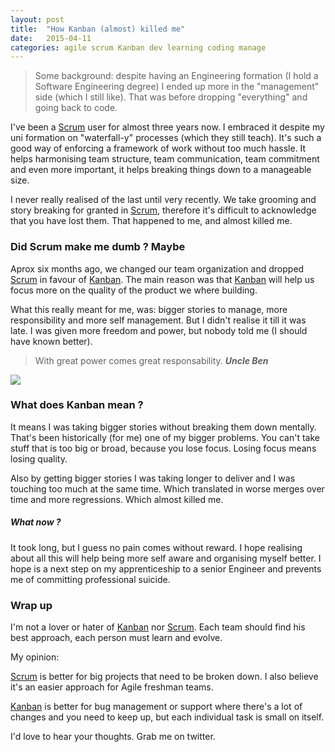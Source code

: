 ```yaml
---
layout: post
title:  "How Kanban (almost) killed me"
date:   2015-04-11
categories: agile scrum Kanban dev learning coding manage
---
```


> Some background: despite having an Engineering formation (I hold a Software Engineering degree) I ended up more in the "management" side (which I still like). That was before dropping "everything" and going back to code.

I've been a <a href="http://en.wikipedia.org/wiki/Scrum_%28software_development%29">Scrum</a> user for almost three years now. I embraced it despite my uni formation on "waterfall-y" processes (which they still teach). It's such a good way of enforcing a framework of work without too much hassle. It helps harmonising team structure, team communication, team commitment and even more important, it helps breaking things down to a manageable size.

I never really realised of the last until very recently. We take grooming and story breaking for granted in <a href="http://en.wikipedia.org/wiki/Scrum_%28software_development%29">Scrum</a>, therefore it's difficult to acknowledge that you have lost them. That happened to me, and almost killed me.

### Did Scrum make me dumb ? Maybe

Aprox six months ago, we changed our team organization and dropped <a href="http://en.wikipedia.org/wiki/Scrum_%28software_development%29">Scrum</a> in favour of <a href="http://en.wikipedia.org/wiki/Kanban_board/">Kanban</a>. The main reason was that <a href="http://en.wikipedia.org/wiki/Kanban_board/">Kanban</a> will help us focus more on the quality of the product we where building.

What this really meant for me, was: bigger stories to manage, more responsibility and more self management. But I didn't realise it till it was late. I was given more freedom and power, but nobody told me (I should have known better).

> With great power comes great responsability. ***Uncle Ben***

<img src="{{ site.url }}/assets/spiderman.png"/>

### What does Kanban mean ?

It means I was taking bigger stories without breaking them down mentally. That's been historically (for me) one of my bigger problems. You can't take stuff that is too big or broad, because you lose focus. Losing focus means losing quality.

Also by getting bigger stories I was taking longer to deliver and I was touching too much at the same time. Which translated in worse merges over time and more regressions. Which almost killed me.

##### What now ?

It took long, but I guess no pain comes without reward. I hope realising about all this will help being more self aware and organising myself better. I hope is a next step on my apprenticeship to a senior Engineer and prevents me of committing professional suicide.

### Wrap up

I'm not a lover or hater of <a href="http://en.wikipedia.org/wiki/Kanban_board/">Kanban</a> nor <a href="http://en.wikipedia.org/wiki/Scrum_%28software_development%29">Scrum</a>. Each team should find his best approach, each person must learn and evolve.

My opinion:

<a href="http://en.wikipedia.org/wiki/Scrum_%28software_development%29">Scrum</a> is better for big projects that need to be broken down. I also believe it's an easier approach for Agile freshman teams.

<a href="http://en.wikipedia.org/wiki/Kanban_board/">Kanban</a> is better for bug management or support where there's a lot of changes and you need to keep up, but each individual task is small on itself.

I'd love to hear your thoughts. Grab me on twitter.
